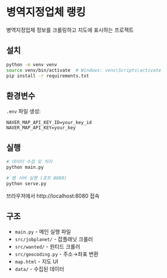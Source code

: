 # 병역지정업체 랭킹

병역지정업체 정보를 크롤링하고 지도에 표시하는 프로젝트

## 설치

```bash
python -m venv venv
source venv/bin/activate  # Windows: venv\Scripts\activate
pip install -r requirements.txt
```

## 환경변수

`.env` 파일 생성:
```
NAVER_MAP_API_KEY_ID=your_key_id
NAVER_MAP_API_KEY=your_key
```

## 실행

```bash
# 데이터 수집 및 처리
python main.py

# 웹 서버 실행 (포트 8080)
python serve.py
```

브라우저에서 http://localhost:8080 접속

## 구조

- `main.py` - 메인 실행 파일
- `src/jobplanet/` - 잡플래닛 크롤러
- `src/wanted/` - 원티드 크롤러  
- `src/geocoding.py` - 주소→좌표 변환
- `map.html` - 지도 UI
- `data/` - 수집된 데이터
